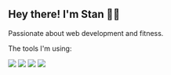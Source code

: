## Hey there! I'm Stan 👨‍💻

Passionate about web development and fitness. 

The tools I'm using: 

![](https://img.shields.io/badge/JavaScript-Typescript-informational?style=flat&logo=<LOGO_NAME>&logoColor=white&color=2bbc8a)
![](https://img.shields.io/badge/JavaScript-React-informational?style=flat&logo=<LOGO_NAME>&logoColor=white&color=blue)
![](https://img.shields.io/badge/React-NextJS-informational?style=flat&logo=<LOGO_NAME>&logoColor=white&color=2bbc8a)
![](https://img.shields.io/badge/CSS-TailwindCSS-informational?style=flat&logo=<LOGO_NAME>&logoColor=white&color=2bbc8a)







